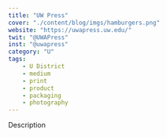 ```yaml
---
title: "UW Press"
cover: "./content/blog/imgs/hamburgers.png"
website: "https://uwapress.uw.edu/"
twit: "@UWAPress"
inst: "@uwapress"
category: "U"
tags:
    - U District
    - medium
    - print
    - product
    - packaging
    - photography
---
```


Description
